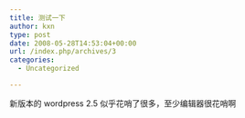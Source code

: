 ```yaml
---
title: 测试一下
author: kxn
type: post
date: 2008-05-28T14:53:04+00:00
url: /index.php/archives/3
categories:
  - Uncategorized

---
```

新版本的 wordpress 2.5 似乎花哨了很多，至少编辑器很花哨啊